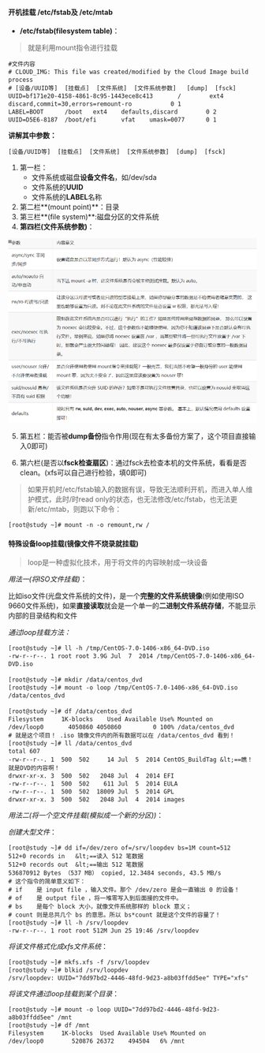#### 开机挂载 /etc/fstab及 /etc/mtab
- **/etc/fstab(filesystem table)**：
> 就是利用mount指令进行挂载

```Shell
#文件内容
# CLOUD_IMG: This file was created/modified by the Cloud Image build process
# [设备/UUID等]  [挂载点]  [文件系统]  [文件系统参数]   [dump]  [fsck]
UUID=bf171e20-4158-4861-8c95-1443ece8c413       /        ext4   discard,commit=30,errors=remount-ro           0 1
LABEL=BOOT      /boot   ext4    defaults,discard        0 2
UUID=D5E6-8187  /boot/efi       vfat    umask=0077      0 1
```

**讲解其中参数：**
```Shell
[设备/UUID等]  [挂载点]  [文件系统]  [文件系统参数]  [dump]  [fsck]
```
1. 第一栏： 
    - 文件系统或磁盘**设备文件名**，如/dev/sda
    - 文件系统的**UUID**
    - 文件系统的**LABEL**名称
2. 第二栏**(mount point)**：目录
3. 第三栏**(file system)**:磁盘分区的文件系统
4. **第四栏(文件系统参数)**：

![0](/img/09Chapter/Capture25.PNG)

5. 第五栏：能否被**dump备份**指令作用(现在有太多备份方案了，这个项目直接输入0即可)

6. 第六栏(是否以**fsck检查扇区**)：通过fsck去检查本机的文件系统，看看是否clean。(xfs可以自己进行检验，填0即可)

> 如果开机时/etc/fstab输入的数据有误，导致无法顺利开机，而进入单人维护模式，此时/时read only的状态，也无法修改/etc/fstab，也无法更新/etc/mtab，则跑以下命令：
```Shell
[root@study ~]# mount -n -o remount,rw /
```


#### 特殊设备loop挂载(镜像文件不烧录就挂载)
> loop是一种虚拟化技术，用于将文件的内容映射成一块设备

*用法一(将ISO文件挂载)*：

比如iso文件(光盘文件系统的文件)，是一个**完整的文件系统镜像**(例如使用ISO 9660文件系统)，如果**直接读取**就会是一个单一的**二进制文件系统存储**，不能显示内部的目录结构和文件

*通过loop挂载方法：*
```Shell
[root@study ~]# ll -h /tmp/CentOS-7.0-1406-x86_64-DVD.iso
-rw-r--r--. 1 root root 3.9G Jul  7  2014 /tmp/CentOS-7.0-1406-x86_64-DVD.iso

[root@study ~]# mkdir /data/centos_dvd
[root@study ~]# mount -o loop /tmp/CentOS-7.0-1406-x86_64-DVD.iso /data/centos_dvd

[root@study ~]# df /data/centos_dvd
Filesystem     1K-blocks    Used Available Use% Mounted on
/dev/loop0       4050860 4050860         0 100% /data/centos_dvd
# 就是这个项目！ .iso 镜像文件内的所有数据可以在 /data/centos_dvd 看到！
[root@study ~]# ll /data/centos_dvd
total 607
-rw-r--r--. 1  500  502     14 Jul  5  2014 CentOS_BuildTag &lt;==瞧！就是DVD的内容啊！
drwxr-xr-x. 3  500  502   2048 Jul  4  2014 EFI
-rw-r--r--. 1  500  502    611 Jul  5  2014 EULA
-rw-r--r--. 1  500  502  18009 Jul  5  2014 GPL
drwxr-xr-x. 3  500  502   2048 Jul  4  2014 images
```

*用法二(将一个空文件挂载(模拟成一个新的分区))*：

*创建大型文件*：
```Shell
[root@study ~]# dd if=/dev/zero of=/srv/loopdev bs=1M count=512
512+0 records in   &lt;==读入 512 笔数据
512+0 records out  &lt;==输出 512 笔数据
536870912 Bytes （537 MB） copied, 12.3484 seconds, 43.5 MB/s
# 这个指令的简单意义如下：
# if    是 input file ，输入文件。那个 /dev/zero 是会一直输出 0 的设备！
# of    是 output file ，将一堆零写入到后面接的文件中。
# bs    是每个 block 大小，就像文件系统那样的 block 意义；
# count 则是总共几个 bs 的意思。所以 bs*count 就是这个文件的容量了！
[root@study ~]# ll -h /srv/loopdev
-rw-r--r--. 1 root root 512M Jun 25 19:46 /srv/loopdev
```

*将该文件格式化成xfs文件系统*：
```Shell
[root@study ~]# mkfs.xfs -f /srv/loopdev
[root@study ~]# blkid /srv/loopdev
/srv/loopdev: UUID="7dd97bd2-4446-48fd-9d23-a8b03ffdd5ee" TYPE="xfs"
```

*将该文件通过loop挂载到某个目录*：
```Shell
[root@study ~]# mount -o loop UUID="7dd97bd2-4446-48fd-9d23-a8b03ffdd5ee" /mnt
[root@study ~]# df /mnt
Filesystem     1K-blocks  Used Available Use% Mounted on
/dev/loop0        520876 26372    494504   6% /mnt
```